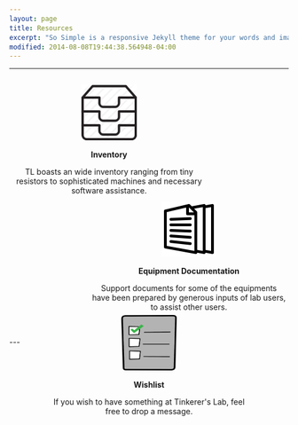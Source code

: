 ```yaml
---
layout: page
title: Resources
excerpt: "So Simple is a responsive Jekyll theme for your words and images."
modified: 2014-08-08T19:44:38.564948-04:00
---
```


---
<div id="family">
	<div id="top">
		<div id="left">
			<center>
				<a href="/inventory"><img src="/images/inventory.png" alt="Inventory" height="100" width="100"></a>
				<p><b>Inventory</b></p>
				<p>TL boasts an wide inventory ranging from tiny resistors to sophisticated machines and necessary software assistance.</p>
			</center>
		</div>
		<div id="right">
			<center>
				<a href="/documentation"><img src="/images/documentation.png" alt="Equipment Documentation" height="100" width="100"></a>
				<p><b>Equipment Documentation</b></p>
				<p>Support documents for some of the equipments have been prepared by generous inputs of lab users, to assist other users.</p><br>
			</center>
		</div>
	</div>
	<br>
	<center>
		<div id="bottom">
			<center>
				<a href="/wishlist"><img src="/images/wishlist.png" alt="Wishlist" height="100" width="100"></a>
				<p><b>Wishlist</b></p>
				<p>If you wish to have something at Tinkerer's Lab, feel free to drop a message.</p>
			</center>
		</div>
	</center>
	<br>
</div>
---

<style type="text/css">

#left{float: left;padding: 5px 5px 5px 5px;}
#right{float: right;padding: 5px 5px 5px 5px;}
#left, #right, #bottom {
	height: 200px;
	width: 350px;
}
#top{margin:0px 0px 50px 0px;}
#family{
	height: 450px;
	padding: 10px 0px 10px 0px;
}
#bottom{
	position: relative;
	padding: 50px 5px 5px 5px;
}
</style>